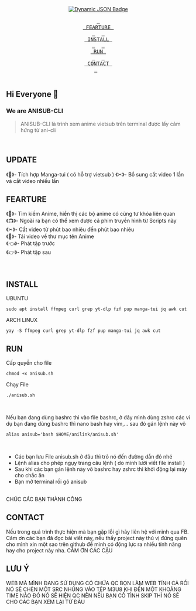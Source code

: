 <div align = center>
    <a href="https://discord.gg/AYbJ9MJez7">
<img alt="Dynamic JSON Badge" src="https://i.pinimg.com/736x/07/9d/5f/079d5fb88985798fe0f88d1731c1fa6d.jpg">
    </a>
</div>

<br>
<div align = center>
  <a href="#FEARTURE"><kbd> <br> FEARTURE <br> </kbd></a>&ensp;&ensp;
  <a href="#INSTALL"><kbd> <br> INSTALL <br> </kbd></a>&ensp;&ensp;
  <a href="#RUN"><kbd> <br> RUN <br> </kbd></a>&ensp;&ensp;
  <a href="#CONTACT"><kbd> <br> CONTACT <br> </kbd></a>&ensp;&ensp;
</div>
<br>

## Hi Everyone 👋
### We are ANISUB-CLI
> ANISUB-CLI là trình xem anime vietsub trên terminal được lấy cảm hứng từ ani-cli

<br>

## UPDATE
《📖》- Tích hợp Manga-tui ( có hỗ trợ vietsub )
《✂》- Bổ sung cắt video 1 lần và cắt video nhiều lần
<br>
## FEARTURE

《👀》- Tìm kiếm Anime, hiển thị các bộ anime có cùng tư khóa liên quan <br>
《📺》- Ngoài ra bạn có thể xem được cả phim truyền hình từ Scripts này <br>
《✂》- Cắt video từ phút bao nhiêu đến phút bao nhiêu <br>
《🔗》- Tải video về thư mục tên Anime <br>
《👈》- Phát tập trước <br>
《👉》- Phát tập sau<br>

<br>

## INSTALL

UBUNTU
```shell
sudo apt install ffmpeg curl grep yt-dlp fzf pup manga-tui jq awk cut
```

ARCH LINUX
```shell
yay -S ffmpeg curl grep yt-dlp fzf pup manga-tui jq awk cut
```

## RUN

Cấp quyền cho file
```shell
chmod +x anisub.sh
```

Chạy File
```shell
./anisub.sh
```

<br>

Nếu bạn đang dùng bashrc thì vào file bashrc, ở đây mình dùng zshrc các ví dụ bạn đang dùng bashrc thì nano bash hay vim,... sau đó gán lệnh này vô

```shell
alias anisub='bash $HOME/anilink/anisub.sh'
```
<br>

- Các bạn lưu File anisub.sh ở đâu thì trỏ nó đến đường dẫn đó nhé
- Lệnh alias cho phép ngụy trang câu lệnh ( do mình lười viết file install )
- Sau khi các bạn gán lệnh này vô bashrc hay zshrc thì khởi động lại máy cho chắc ăn
- Bạn mở terminal rồi gõ anisub
<br>
CHÚC CÁC BẠN THÀNH CÔNG

## CONTACT
Nếu trong quá trình thực hiện mà bạn gặp lỗi gì hãy liên hệ với mình qua FB. Cảm ơn các bạn đã đọc bài viết này, nếu thấy project này thú vị đừng quên cho mình xin một sao trên github để mình có động lực ra nhiều tính năng hay cho project này nha. CẢM ƠN CÁC CẬU

## LƯU Ý
WEB MÀ MÌNH ĐANG SỬ DỤNG CÓ CHỨA QC BỌN LÀM WEB TÍNH CẢ RỒI NÓ SẼ CHÈN MỘT SRC NHÚNG VÀO TỆP M3U8 KHI ĐẾN MỘT KHOẢNG TIME NÀO ĐÓ NÓ SẼ HIỆN QC NÊN NẾU BẠN CỐ TÌNH SKIP THÌ NÓ SẼ CHO CÁC BẠN XEM LẠI TỪ ĐÂU
